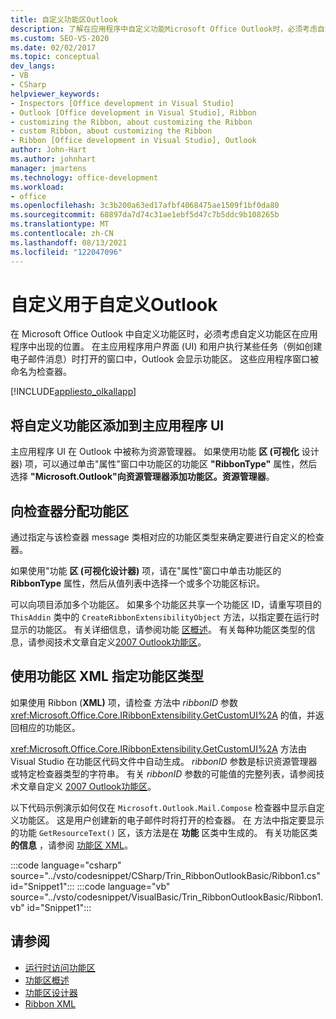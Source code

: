 ```yaml
---
title: 自定义功能区Outlook
description: 了解在应用程序中自定义功能Microsoft Office Outlook时，必须考虑自定义功能区在应用程序中的显示位置。
ms.custom: SEO-VS-2020
ms.date: 02/02/2017
ms.topic: conceptual
dev_langs:
- VB
- CSharp
helpviewer_keywords:
- Inspectors [Office development in Visual Studio]
- Outlook [Office development in Visual Studio], Ribbon
- customizing the Ribbon, about customizing the Ribbon
- custom Ribbon, about customizing the Ribbon
- Ribbon [Office development in Visual Studio], Outlook
author: John-Hart
ms.author: johnhart
manager: jmartens
ms.technology: office-development
ms.workload:
- office
ms.openlocfilehash: 3c3b200a63ed17afbf4068475ae1509f1bf0da80
ms.sourcegitcommit: 68897da7d74c31ae1ebf5d47c7b5ddc9b108265b
ms.translationtype: MT
ms.contentlocale: zh-CN
ms.lasthandoff: 08/13/2021
ms.locfileid: "122047096"
---
```

# <a name="customize-a-ribbon-for-outlook"></a>自定义用于自定义Outlook
  在 Microsoft Office Outlook 中自定义功能区时，必须考虑自定义功能区在应用程序中出现的位置。 在主应用程序用户界面 (UI) 和用户执行某些任务（例如创建电子邮件消息）时打开的窗口中，Outlook 会显示功能区。 这些应用程序窗口被命名为检查器。

 [!INCLUDE[appliesto_olkallapp](../vsto/includes/appliesto-olkallapp-md.md)]

## <a name="add-a-custom-ribbon-to-the-main-application-ui"></a>将自定义功能区添加到主应用程序 UI
 主应用程序 UI 在 Outlook 中被称为资源管理器。 如果使用功能 **区 (可视化** 设计器) 项，可以通过单击"属性"窗口中功能区的功能区 **"RibbonType"** 属性，然后选择 **"Microsoft.Outlook"向资源管理器添加功能区。资源管理器**。

## <a name="assign-a-ribbon-to-an-inspector"></a>向检查器分配功能区
 通过指定与该检查器 message 类相对应的功能区类型来确定要进行自定义的检查器。

 如果使用"功能 **区 (可视化设计器)** 项，请在"属性"窗口中单击功能区的 **RibbonType** 属性，然后从值列表中选择一个或多个功能区标识。

 可以向项目添加多个功能区。 如果多个功能区共享一个功能区 ID，请重写项目的 `ThisAddin` 类中的 `CreateRibbonExtensibilityObject` 方法，以指定要在运行时显示的功能区。 有关详细信息，请参阅功能 [区概述](../vsto/ribbon-overview.md)。 有关每种功能区类型的信息，请参阅技术文章自定义[2007 Outlook功能区](/previous-versions/office/developer/office-2007/bb226712(v=office.12))。

## <a name="specify-the-ribbon-type-by-using-ribbon-xml"></a>使用功能区 XML 指定功能区类型
 如果使用 Ribbon (**XML)** 项，请检查 方法中 *ribbonID* 参数 <xref:Microsoft.Office.Core.IRibbonExtensibility.GetCustomUI%2A> 的值，并返回相应的功能区。

 <xref:Microsoft.Office.Core.IRibbonExtensibility.GetCustomUI%2A> 方法由 Visual Studio 在功能区代码文件中自动生成。 *ribbonID* 参数是标识资源管理器或特定检查器类型的字符串。 有关 *ribbonID* 参数的可能值的完整列表，请参阅技术文章自定义 [2007 Outlook功能区](/previous-versions/office/developer/office-2007/bb226712(v=office.12))。

 以下代码示例演示如何仅在 `Microsoft.Outlook.Mail.Compose` 检查器中显示自定义功能区。 这是用户创建新的电子邮件时将打开的检查器。 在 方法中指定要显示的功能 `GetResourceText()` 区，该方法是在 **功能** 区类中生成的。 有关功能区类 **的信息** ，请参阅 [功能区 XML](../vsto/ribbon-xml.md)。

 :::code language="csharp" source="../vsto/codesnippet/CSharp/Trin_RibbonOutlookBasic/Ribbon1.cs" id="Snippet1":::
 :::code language="vb" source="../vsto/codesnippet/VisualBasic/Trin_RibbonOutlookBasic/Ribbon1.vb" id="Snippet1":::

## <a name="see-also"></a>请参阅
- [运行时访问功能区](../vsto/accessing-the-ribbon-at-run-time.md)
- [功能区概述](../vsto/ribbon-overview.md)
- [功能区设计器](../vsto/ribbon-designer.md)
- [Ribbon XML](../vsto/ribbon-xml.md)
